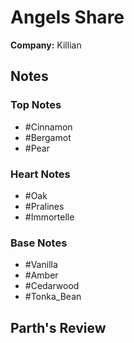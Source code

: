 # Angels Share

**Company:** Killian

## Notes

### Top Notes
- #Cinnamon
- #Bergamot
- #Pear

### Heart Notes
- #Oak
- #Pralines
- #Immortelle

### Base Notes
- #Vanilla
- #Amber
- #Cedarwood
- #Tonka_Bean

## Parth's Review

<!-- Add your review here -->
